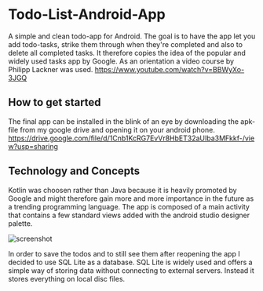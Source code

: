 # Todo-List-Android-App
A simple and clean todo-app for Android. The goal is to have the app let you add todo-tasks, strike them through when they're completed and also to delete all completed tasks. It therefore copies the idea of the popular and widely used tasks app by Google. As an orientation a video course by Philipp Lackner was used. 
https://www.youtube.com/watch?v=BBWyXo-3JGQ 

## How to get started

The final app can be installed in the blink of an eye by downloading the apk-file from my google drive and opening it on your android phone. 
https://drive.google.com/file/d/1Cnb1KcRG7EvVr8HbET32aUIba3MFkkf-/view?usp=sharing

##  Technology and Concepts

Kotlin was choosen rather than Java because it is heavily promoted by Google and might therefore gain more and more importance in the future as a trending programming language. The app is composed of a main activity that contains a few standard views added with the android studio designer palette. 

![screenshot](https://user-images.githubusercontent.com/50135757/133249420-36fcad8f-4241-4d75-9154-8317e11d937b.PNG)

In order to save the todos and to still see them after reopening the app I decided to use SQL Lite as a database. SQL Lite is widely used and offers a simple way of storing data without connecting to external servers. Instead it stores everything on local disc files. 

